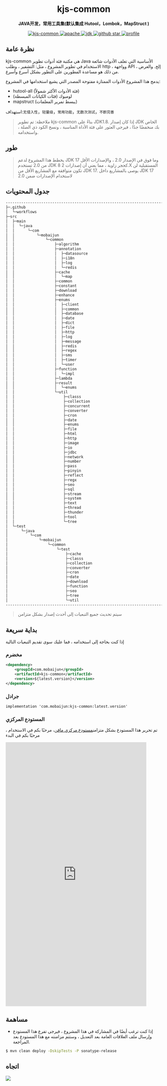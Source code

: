 <h1 align="center">
    kjs-common
</h1>
<p align="center">
    <strong>JAVA开发，常用工具集(默认集成 Hutool，Lombok，MapStruct ) </strong>
</p>
<p align="center">
    <a target="_blank" href="https://search.maven.org/artifact/com.mobaijun/kjs-common">
        <img src="https://img.shields.io/maven-central/v/com.mobaijun/kjs-common.svg?style=flat&logo=Apache Maven"
             alt="kjs-common"/>
    </a>
    <a target="_blank" href="https://www.apache.org/licenses/LICENSE-2.0.html">
        <img src="https://img.shields.io/badge/license-Apache%202-4EB1BA.svg?style=flat&logo=apache" alt="apache">
    </a>
    <a target="_blank" href="https://www.oracle.com/technetwork/java/javase/downloads/index.html">
        <img src="https://img.shields.io/badge/JDK-1.8+-green.svg?style=flat&logo=Oracle" alt="jdk">
    </a>
    <a target="_blank" href='https://github.com/mobaijun/kjs-common'>
        <img src="https://img.shields.io/github/stars/mobaijun/kjs-common.svg?style=flat&logo=GitHub"
             alt="github star">
    </a>
    <a target="_blank" href='https://github.com/mobaijun/kjs-common'>
        <img src="https://komarev.com/ghpvc/?username=mobaijun&color=orange" alt="profile">
    </a>
</p>

## نظرة عامة

kjs-common هي مكتبة فئة أدوات تطوير Java الأساسية التي تغلف الأدوات شائعة الاستخدام في تطوير المشروع ، مثل: التشفير ، وطلب http ، وواجهة API ، إلخ. والغرض من ذلك هو مساعدة المطورين على التطور بشكل أسرع وأسرع.

يدمج هذا المشروع الأدوات الممتازة مفتوحة المصدر التي يشيع استخدامها في المشروع:

-   hutool-all (فئة الأدوات الأكثر شمولاً)
-   لومبوك (فئات الكيانات المبسطة)
-   mapstruct (يبسط تمرير المعلمات)

استهداف:`无侵入性`，`轻量级`，`常用功能`，`无数次测试`，`不断完善`

> ملاحظة: تم تطوير kjs-common بناءً على JDK1.8. إذا كان إصدار JDK الخاص بك منخفضًا جدًا ، فيرجى العثور على فئة الأداة المناسبة ، ونسخ الكود ذي الصلة ، واستخدامه.

## طور

> يخطط هذا المشروع لدعم JDK 17 وما فوق في الإصدار 2.0 ، والإصدارات الأقل من 2.0 تستخدم JDK 8 كحجر زاوية ، مما يعني أن إصدارات 2.X المستقبلية لن تكون متوافقة مع المشاريع الأقل من JDK 17.
> يوصى بالمشاريع داخل JDK 17 لاستخدام الإصدارات ضمن 2.0

## جدول المحتويات

```bash
--------------------------------------------------------------------------------------------
├─.github
│  └─workflows
├─src
│  ├─main
│  │  └─java
│  │      └─com
│  │          └─mobaijun
│  │              └─common
│  │                  ├─algorithm
│  │                  ├─annotation
│  │                  │  ├─datasource
│  │                  │  ├─i18n
│  │                  │  ├─log
│  │                  │  └─redis
│  │                  ├─cache
│  │                  │  └─map
│  │                  ├─common
│  │                  ├─constant
│  │                  ├─download
│  │                  ├─enhance
│  │                  ├─enums
│  │                  │  ├─client
│  │                  │  ├─common
│  │                  │  ├─database
│  │                  │  ├─date
│  │                  │  ├─dict
│  │                  │  ├─file
│  │                  │  ├─http
│  │                  │  ├─log
│  │                  │  ├─message
│  │                  │  ├─redis
│  │                  │  ├─regex
│  │                  │  ├─sms
│  │                  │  ├─timer
│  │                  │  └─user
│  │                  ├─function
│  │                  │  └─impl
│  │                  ├─lambda
│  │                  ├─result
│  │                  │  └─enums
│  │                  └─util
│  │                      ├─classs
│  │                      ├─collection
│  │                      ├─concurrent
│  │                      ├─converter
│  │                      ├─cron
│  │                      ├─date
│  │                      ├─enums
│  │                      ├─file
│  │                      ├─html
│  │                      ├─http
│  │                      ├─image
│  │                      ├─io
│  │                      ├─jdbc
│  │                      ├─network
│  │                      ├─number
│  │                      ├─pass
│  │                      ├─pinyin
│  │                      ├─reflect
│  │                      ├─regx
│  │                      ├─seo
│  │                      ├─sql
│  │                      ├─stream
│  │                      ├─system
│  │                      ├─text
│  │                      ├─thread
│  │                      ├─thunder
│  │                      ├─tool
│  │                      └─tree
│  └─test
│      └─java
│          └─com
│              └─mobaijun
│                  └─common
│                      └─test 
│                          ├─cache
│                          ├─classs
│                          ├─collection
│                          ├─converter
│                          ├─cron
│                          ├─date
│                          ├─download
│                          ├─function
│                          ├─seo
│                          ├─tree
│                          └─util
--------------------------------------------------------------------------------------------
```

> سيتم تحديث جميع التبعيات إلى أحدث إصدار بشكل متزامن

## بداية سريعة

إذا كنت بحاجة إلى استخدامه ، فما عليك سوى تقديم التبعيات التالية

### مخضرم

```xml
<dependency>
    <groupId>com.mobaijun</groupId>
    <artifactId>kjs-common</artifactId>
    <version>${latest.version}</version>
</dependency>
```

### جرادل

```xml
implementation 'com.mobaijun:kjs-common:latest.version'
```

### المستودع المركزي

تم تحرير هذا المستودع بشكل متزامن[مستودع مركزي مافن](https://mvnrepository.com/artifact/com.mobaijun/kjs-common)، مرحبًا بكم في الاستخدام ، مرحبًا بكم في البدء

<iframe height=850 width=90% src="https://search.maven.org/search?q=com.mobaijun" frameborder=0 allowfullscreen></iframe>

## مساهمة

-   إذا كنت ترغب أيضًا في المشاركة في هذا المشروع ، فيرجى تفرع هذا المستودع وإرسال ملف العلاقات العامة بعد التعديل ، وستتم مزامنته مع هذا المستودع بعد المراجعة.

```bash
$ mvn clean deploy -DskipTests -P sonatype-release
```

## اتجاه

![](https://starchart.cc/mobaijun/kjs-common.svg)
